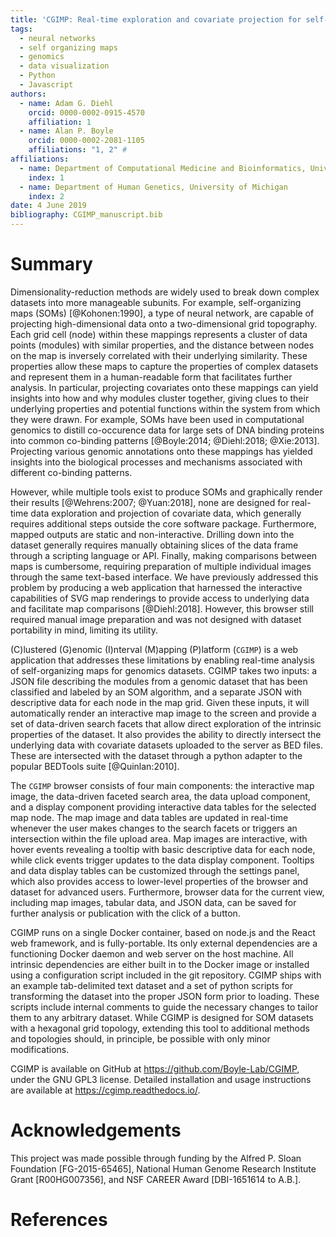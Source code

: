 ```yaml
---
title: 'CGIMP: Real-time exploration and covariate projection for self-organizing map datasets'
tags:
  - neural networks
  - self organizing maps
  - genomics
  - data visualization
  - Python
  - Javascript
authors:
  - name: Adam G. Diehl
    orcid: 0000-0002-0915-4570
    affiliation: 1
  - name: Alan P. Boyle
    orcid: 0000-0002-2081-1105
    affiliations: "1, 2" #
affiliations:
  - name: Department of Computational Medicine and Bioinformatics, University of Michigan
    index: 1
  - name: Department of Human Genetics, University of Michigan
    index: 2
date: 4 June 2019
bibliography: CGIMP_manuscript.bib
---
```


# Summary

Dimensionality-reduction methods are widely used to break down complex datasets into more manageable subunits. For example, self-organizing maps (SOMs) [@Kohonen:1990], a type of neural network, are capable of projecting high-dimensional data onto a two-dimensional grid topography. Each grid cell (node) within these mappings represents a cluster of data points (modules) with similar properties, and the distance between nodes on the map is inversely correlated with their underlying similarity. These properties allow these maps to capture the properties of complex datasets and represent them in a human-readable form that facilitates further analysis. In particular, projecting covariates onto these mappings can yield insights into how and why modules cluster together, giving clues to their underlying properties and potential functions within the system from which they were drawn. For example, SOMs have been used in computational genomics to distill co-occurence data for large sets of DNA binding proteins into common co-binding patterns [@Boyle:2014; @Diehl:2018; @Xie:2013]. Projecting various genomic annotations onto these mappings has yielded insights into the biological processes and mechanisms associated with different co-binding patterns.

However, while multiple tools exist to produce SOMs and graphically render their results [@Wehrens:2007; @Yuan:2018], none are designed for real-time data exploration and projection of covariate data, which generally requires additional steps outside the core software package. Furthermore, mapped outputs are static and non-interactive. Drilling down into the dataset generally requires manually obtaining slices of the data frame through a scripting language or API. Finally, making comparisons between maps is cumbersome, requiring preparation of multiple individual images through the same text-based interface. We have previously addressed this problem by producing a web application that harnessed the interactive capabilities of SVG map renderings to provide access to underlying data and facilitate map comparisons [@Diehl:2018]. However, this browser still required manual image preparation and was not designed with dataset portability in mind, limiting its utility. 

(C)lustered (G)enomic (I)nterval (M)apping (P)latform (``CGIMP``) is a web application that addresses these limitations by enabling real-time analysis of self-organizing maps for genomics datasets. CGIMP takes two inputs: a JSON file describing the modules from a genomic dataset that has been classified and labeled by an SOM algorithm, and a separate JSON with descriptive data for each node in the map grid. Given these inputs, it will automatically render an interactive map image to the screen and provide a set of data-driven search facets that allow direct exploration of the intrinsic properties of the dataset. It also provides the ability to directly intersect the underlying data with covariate datasets uploaded to the server as BED files. These are intersected with the dataset through a python adapter to the popular BEDTools suite [@Quinlan:2010].

The ``CGIMP`` browser consists of four main components: the interactive map image, the data-driven faceted search area, the data upload component, and a display component providing interactive data tables for the selected map node. The map image and data tables are updated in real-time whenever the user makes changes to the search facets or triggers an intersection within the file upload area. Map images are interactive, with hover events revealing a tooltip with basic descriptive data for each node, while click events trigger updates to the data display component. Tooltips and data display tables can be customized through the settings panel, which also provides access to lower-level properties of the browser and dataset for advanced users. Furthermore, browser data for the current view, including map images, tabular data, and JSON data, can be saved for further analysis or publication with the click of a button.

CGIMP runs on a single Docker container, based on node.js and the React web framework, and is fully-portable. Its only external dependencies are a functioning Docker daemon and web server on the host machine. All intrinsic dependencies are either built in to the Docker image or installed using a configuration script included in the git repository. CGIMP ships with an example tab-delimited text dataset and a set of python scripts for transforming the dataset into the proper JSON form prior to loading. These scripts include internal comments to guide the necessary changes to tailor them to any arbitrary dataset. While CGIMP is designed for SOM datasets with a hexagonal grid topology, extending this tool to additional methods and topologies should, in principle, be possible with only minor modifications.

CGIMP is available on GitHub at https://github.com/Boyle-Lab/CGIMP, under the GNU GPL3 license. Detailed installation and usage instructions are available at https://cgimp.readthedocs.io/.

# Acknowledgements

This project was made possible through funding by the Alfred P. Sloan Foundation [FG-2015-65465], National Human Genome Research Institute Grant [R00HG007356], and NSF CAREER Award [DBI-1651614 to A.B.].

# References